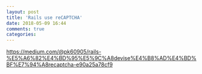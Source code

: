 ```yaml
---
layout: post
title: 'Rails use reCAPTCHA'
date: 2018-05-09 16:44
comments: true
categories: 
---
```

https://medium.com/@pk60905/rails-%E5%A6%82%E4%BD%95%E5%9C%A8devise%E4%B8%AD%E4%BD%BF%E7%94%A8recaptcha-e90a25a78cf9
